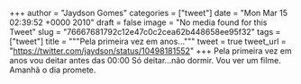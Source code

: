 
+++
author = "Jaydson Gomes"
categories = ["tweet"]
date = "Mon Mar 15 02:39:52 +0000 2010"
draft = false
image = "No media found for this Tweet"
slug = "76667681792c12e47c0c2cea62b448658ee95f32"
tags = ["tweet"]
title = """Pela primeira vez em anos..."""
tweet = true
tweet_url = "https://twitter.com/jaydson/status/10498181552"
+++
Pela primeira vez em anos vou deitar antes das 00:00 Só deitar...não dormir. Vou ver um filme. Amanhã o dia promete.
